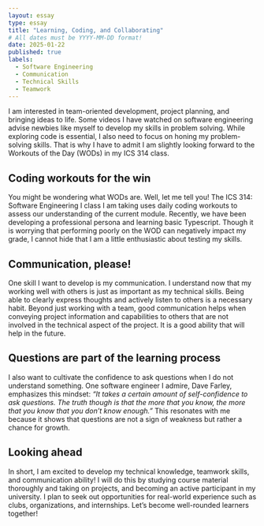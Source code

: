 ```yaml
---
layout: essay
type: essay
title: "Learning, Coding, and Collaborating"
# All dates must be YYYY-MM-DD format!
date: 2025-01-22
published: true
labels:
  - Software Engineering
  - Communication
  - Technical Skills
  - Teamwork
---
```


I am interested in team-oriented development, project planning, and bringing ideas to life. Some videos I have watched on software engineering advise newbies like myself to develop my skills in problem solving. While exploring code is essential, I also need to focus on honing my problem-solving skills. That is why I have to admit I am slightly looking forward to the Workouts of the Day (WODs) in my ICS 314 class. 

## Coding workouts for the win

You might be wondering what WODs are. Well, let me tell you! The ICS 314: Software Engineering I class I am taking uses daily coding workouts to assess our understanding of the current module. Recently, we have been developing a professional persona and learning basic Typescript. Though it is worrying that performing poorly on the WOD can negatively impact my grade, I cannot hide that I am a little enthusiastic about testing my skills. 

## Communication, please!

One skill I want to develop is my communication. I understand now that my working well with others is just as important as my technical skills. Being able to clearly express thoughts and actively listen to others is a necessary habit. Beyond just working with a team, good communication helps when conveying project information and capabilities to others that are not involved in the technical aspect of the project. It is a good ability that will help in the future. 

## Questions are part of the learning process

I also want to cultivate the confidence to ask questions when I do not understand something. One software engineer I admire, Dave Farley, emphasizes this mindset: *“It takes a certain amount of self-confidence to ask questions. The truth though is that the more that you know, the more that you know that you don’t know enough.”*   This resonates with me because it shows that questions are not a sign of weakness but rather a chance for growth.

## Looking ahead

In short, I am excited to develop my technical knowledge, teamwork skills, and communication ability! I will do this by studying course material thoroughly and taking on projects, and becoming an active participant in my university. I plan to seek out opportunities for real-world experience such as clubs, organizations, and internships. Let’s become well-rounded learners together!

